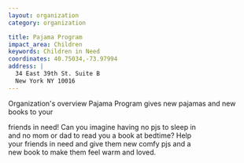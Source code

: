 ```yaml
---
layout: organization
category: organization

title: Pajama Program
impact_area: Children
keywords: Children in Need
coordinates: 40.75034,-73.97994
address: |
  34 East 39th St. Suite B
  New York NY 10016
---
```

Organization's overview
Pajama Program gives new pajamas and new books to your 

friends in need! Can you imagine having no pjs to sleep in  
and no mom or dad to read you a book at bedtime? Help  
your friends in need and give them new comfy pjs and a  
new book to make them feel warm and loved.